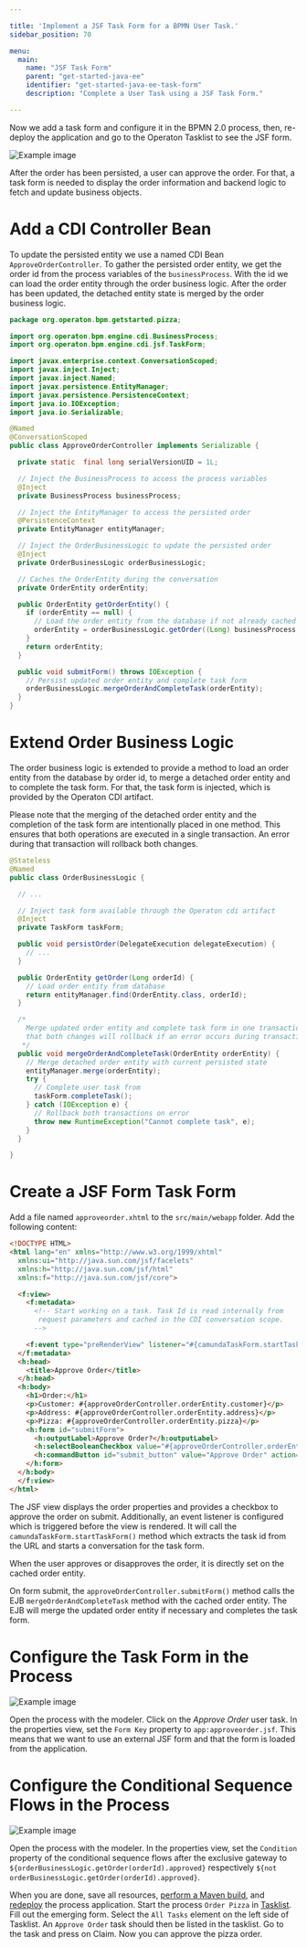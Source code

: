 ```yaml
---

title: 'Implement a JSF Task Form for a BPMN User Task.'
sidebar_position: 70

menu:
  main:
    name: "JSF Task Form"
    parent: "get-started-java-ee"
    identifier: "get-started-java-ee-task-form"
    description: "Complete a User Task using a JSF Task Form."

---
```


Now we add a task form and configure it in the BPMN 2.0 process, then, re-deploy the application and go to the Operaton Tasklist to see the JSF form.

![Example image](./img/approve-order.png)

After the order has been persisted, a user can approve the order. For that, a task form is needed to display the order information and backend logic to fetch and update business objects.

# Add a CDI Controller Bean

To update the persisted entity we use a named CDI Bean `ApproveOrderController`. To gather the persisted order entity, we get the order id from the process variables of the `businessProcess`. With the id we can load the order entity through the order business logic. After the order has been updated, the detached entity state is merged by the order business logic.

```java
package org.operaton.bpm.getstarted.pizza;

import org.operaton.bpm.engine.cdi.BusinessProcess;
import org.operaton.bpm.engine.cdi.jsf.TaskForm;

import javax.enterprise.context.ConversationScoped;
import javax.inject.Inject;
import javax.inject.Named;
import javax.persistence.EntityManager;
import javax.persistence.PersistenceContext;
import java.io.IOException;
import java.io.Serializable;

@Named
@ConversationScoped
public class ApproveOrderController implements Serializable {

  private static  final long serialVersionUID = 1L;

  // Inject the BusinessProcess to access the process variables
  @Inject
  private BusinessProcess businessProcess;

  // Inject the EntityManager to access the persisted order
  @PersistenceContext
  private EntityManager entityManager;

  // Inject the OrderBusinessLogic to update the persisted order
  @Inject
  private OrderBusinessLogic orderBusinessLogic;

  // Caches the OrderEntity during the conversation
  private OrderEntity orderEntity;

  public OrderEntity getOrderEntity() {
    if (orderEntity == null) {
      // Load the order entity from the database if not already cached
      orderEntity = orderBusinessLogic.getOrder((Long) businessProcess.getVariable("orderId"));
    }
    return orderEntity;
  }

  public void submitForm() throws IOException {
    // Persist updated order entity and complete task form
    orderBusinessLogic.mergeOrderAndCompleteTask(orderEntity);
  }
}
```

# Extend Order Business Logic

The order business logic is extended to provide a method to load an order entity from the database by order id, to merge a detached order entity and to complete the task form. For that, the task form is injected, which is provided by the Operaton CDI artifact.

Please note that the merging of the detached order entity and the completion of the task form are intentionally placed in one method. This ensures that both operations are executed in a single transaction. An error during that transaction will rollback both changes.

```java
@Stateless
@Named
public class OrderBusinessLogic {

  // ...

  // Inject task form available through the Operaton cdi artifact
  @Inject
  private TaskForm taskForm;

  public void persistOrder(DelegateExecution delegateExecution) {
    // ...
  }

  public OrderEntity getOrder(Long orderId) {
    // Load order entity from database
    return entityManager.find(OrderEntity.class, orderId);
  }

  /*
    Merge updated order entity and complete task form in one transaction. This ensures
    that both changes will rollback if an error occurs during transaction.
   */
  public void mergeOrderAndCompleteTask(OrderEntity orderEntity) {
    // Merge detached order entity with current persisted state
    entityManager.merge(orderEntity);
    try {
      // Complete user task from
      taskForm.completeTask();
    } catch (IOException e) {
      // Rollback both transactions on error
      throw new RuntimeException("Cannot complete task", e);
    }
  }

}
```

# Create a JSF Form Task Form

Add a file named `approveorder.xhtml` to the `src/main/webapp` folder. Add the following content:

```html
<!DOCTYPE HTML>
<html lang="en" xmlns="http://www.w3.org/1999/xhtml"
  xmlns:ui="http://java.sun.com/jsf/facelets"
  xmlns:h="http://java.sun.com/jsf/html"
  xmlns:f="http://java.sun.com/jsf/core">

  <f:view>
    <f:metadata>
      <!-- Start working on a task. Task Id is read internally from
       request parameters and cached in the CDI conversation scope.
      -->

    <f:event type="preRenderView" listener="#{camundaTaskForm.startTaskForm()}" />
  </f:metadata>
  <h:head>
    <title>Approve Order</title>
  </h:head>
  <h:body>
    <h1>Order:</h1>
    <p>Customer: #{approveOrderController.orderEntity.customer}</p>
    <p>Address: #{approveOrderController.orderEntity.address}</p>
    <p>Pizza: #{approveOrderController.orderEntity.pizza}</p>
    <h:form id="submitForm">
      <h:outputLabel>Approve Order?</h:outputLabel>
      <h:selectBooleanCheckbox value="#{approveOrderController.orderEntity.approved}"/><br/>
      <h:commandButton id="submit_button" value="Approve Order" action="#{approveOrderController.submitForm()}" />
    </h:form>
  </h:body>
  </f:view>
</html>
```

The JSF view displays the order properties and provides a checkbox to approve the order on submit. Additionally, an event listener is configured which is triggered before the view is rendered. It will call the `camundaTaskForm.startTaskForm()` method which extracts the task id from the URL and starts a conversation for the task form.

When the user approves or disapproves the order, it is directly set on the cached order entity.

On form submit, the `approveOrderController.submitForm()` method calls the EJB `mergeOrderAndCompleteTask` method with the cached order entity. The EJB will merge the updated order entity if necessary and completes the task form.


# Configure the Task Form in the Process

![Example image](./img/pizza-order-process-task-form.png)

Open the process with the modeler. Click on the *Approve Order* user task. In the properties view, set the `Form Key` property to `app:approveorder.jsf`. This means that we want to use an external JSF form and that the form is loaded from the application.


# Configure the Conditional Sequence Flows in the Process

![Example image](./img/pizza-order-process-no.png)

Open the process with the modeler. In the properties view, set the `Condition` property of the conditional sequence flows after the exclusive gateway to `${orderBusinessLogic.getOrder(orderId).approved}` respectively `${not orderBusinessLogic.getOrder(orderId).approved}`.

When you are done, save all resources, [perform a Maven build](../deploy/#build-the-process-application), and [redeploy](../deploy/#deploy-to-wildfly) the process application. Start the process `Order Pizza` in [Tasklist](http://localhost:8080/operaton/app/tasklist). Fill out the emerging form. Select the `All Tasks` element on the left side of Tasklist. An `Approve Order` task should then be listed in the tasklist. Go to the task and press on Claim. Now you can approve the pizza order.